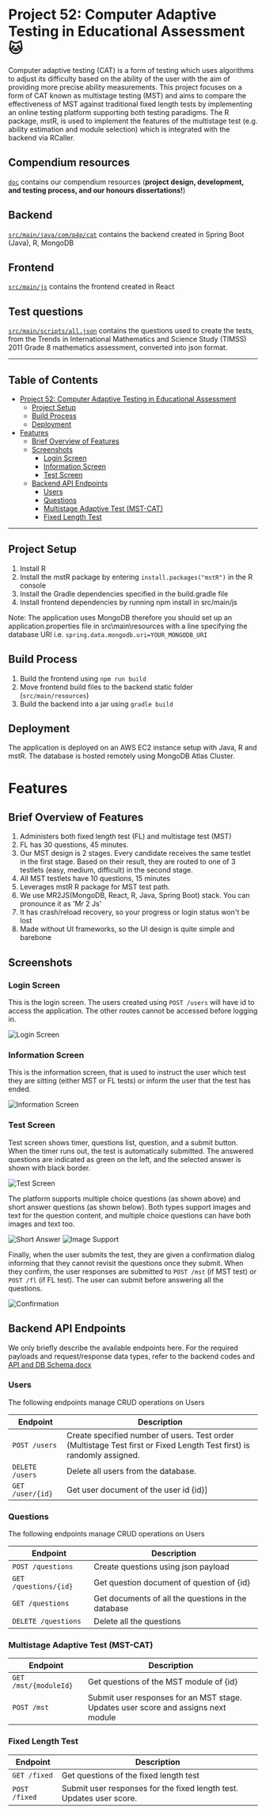 <!-- TOC --><a name="project-52-computer-adaptive-testing-in-educational-assessment"></a>
# Project 52: Computer Adaptive Testing in Educational Assessment 🐱

Computer adaptive testing (CAT) is a form of testing which uses algorithms to adjust its difficulty based on the ability of the user with the aim of providing more precise ability measurements. This project focuses on a form of CAT known as multistage testing (MST) and aims to compare the effectiveness of MST against traditional fixed length tests by implementing an online testing platform supporting both testing paradigms. The R package, mstR, is used to implement the features of the multistage test (e.g. ability estimation and module selection) which is integrated with the backend via RCaller.

## Compendium resources
[`doc`](doc) contains our compendium resources (**project design, development, and testing process, and our honours dissertations!**) 

## Backend
[`src/main/java/com/p4p/cat`](src/main/java/com/p4p/cat) contains the backend created in Spring Boot (Java), R, MongoDB

## Frontend
[`src/main/js`](src/main/js) contains the frontend created in React

## Test questions
[`src/main/scripts/all.json`](src/main/scripts/all.json) contains the questions used to create the tests, from the Trends in International Mathematics and Science Study (TIMSS) 2011 Grade 8 mathematics assessment, converted into json format.

---
## Table of Contents

<!-- TOC start -->
- [Project 52: Computer Adaptive Testing in Educational Assessment](#project-52-computer-adaptive-testing-in-educational-assessment)
    * [Project Setup](#project-setup)
    * [Build Process](#build-process)
    * [Deployment](#deployment)
- [Features](#features)
    * [Brief Overview of Features](#brief-overview-of-features)
    * [Screenshots](#screenshots)
        + [Login Screen](#login-screen)
        + [Information Screen](#information-screen)
        + [Test Screen](#test-screen)
    * [Backend API Endpoints](#backend-api-endpoints)
        + [Users](#users)
        + [Questions](#questions)
        + [Multistage Adaptive Test (MST-CAT) ](#multistage-adaptive-test-mst-cat)
        + [Fixed Length Test ](#fixed-length-test)
<!-- TOC end -->

---


<!-- TOC --><a name="project-setup"></a>
## Project Setup
1. Install R
2. Install the mstR package by entering ```install.packages("mstR")``` in the R console
3. Install the Gradle dependencies specified in the build.gradle file
4. Install frontend dependencies by running npm install in src/main/js

Note: The application uses MongoDB therefore you should set up an application.properties file in src\main\resources with a line specifying the database URI i.e. ```spring.data.mongodb.uri=YOUR_MONGODB_URI```

<!-- TOC --><a name="build-process"></a>
## Build Process
1. Build the frontend using ```npm run build```
2. Move frontend build files to the backend static folder (`src/main/resources`)
3. Build the backend into a jar using ```gradle build```

<!-- TOC --><a name="deployment"></a>
## Deployment
The application is deployed on an AWS EC2 instance setup with Java, R and mstR. The database is hosted remotely using MongoDB Atlas Cluster.


<!-- TOC --><a name="features"></a>
# Features

<!-- TOC --><a name="brief-overview-of-features"></a>
## Brief Overview of Features
1. Administers both fixed length test (FL) and multistage test (MST)
2. FL has 30 questions, 45 minutes.
3. Our MST design is 2 stages. Every candidate receives the same testlet in the first stage. Based on their result, they are routed to one of 3 testlets (easy, medium, difficult) in the second stage.
4. All MST testlets have 10 questions, 15 minutes
5. Leverages mstR R package for MST test path.
6. We use MR2JS(MongoDB, React, R, Java, Spring Boot) stack. You can pronounce it as 'Mr 2 Js'
7. It has crash/reload recovery, so your progress or login status won't be lost
8. Made without UI frameworks, so the UI design is quite simple and barebone


<!-- TOC --><a name="screenshots"></a>
## Screenshots

<!-- TOC --><a name="login-screen"></a>
### Login Screen
This is the login screen. The users created using `POST /users` will have id to access the application.
The other routes cannot be accessed before logging in.

![Login Screen](./login_screen.png)

<!-- TOC --><a name="information-screen"></a>
### Information Screen
This is the information screen, that is used to instruct the user which test they are sitting
(either MST or FL tests) or inform the user that the test has ended.

![Information Screen](./information_screen.png)

<!-- TOC --><a name="test-screen"></a>
### Test Screen
Test screen shows timer, questions list, question, and a submit button. When the timer runs out, the test is
automatically submitted. The answered questions are indicated as green on the left, and the selected answer
is shown with black border.

![Test Screen](./mcq_answer_support.png)

The platform supports multiple choice questions (as shown above) and short answer questions (as shown below). Both types support
images and text for the question content, and multiple choice questions can have both images and text too.

![Short Answer](./short_answer_support.png)
![Image Support](./question_option_image_support.png)

Finally, when the user submits the test, they are given a confirmation dialog informing that they cannot revisit
the questions once they submit. When they confirm, the user responses are submitted to `POST /mst` (if MST test) or `POST /fl` (if FL test).
The user can submit before answering all the questions.

![Confirmation](./confirmation_screen.png)

<!-- TOC --><a name="backend-api-endpoints"></a>
## Backend API Endpoints
We only briefly describe the available endpoints here.
For the required payloads and request/response data types, refer to the backend codes and [API and DB Schema.docx](./doc/Development/API%20and%20DB%20schema.docx)
<!-- TOC --><a name="users"></a>
### Users
The following endpoints manage CRUD operations on Users

| Endpoint | Description | 
|---|---|
| `POST /users` | Create specified number of users. Test order (Multistage Test first or Fixed Length Test first) is randomly assigned. |
| `DELETE /users` | Delete all users from the database. |
| `GET /user/{id}` | Get user document of the user id {id}] |  

<!-- TOC --><a name="questions"></a>
### Questions
The following endpoints manage CRUD operations on Users

| Endpoint | Description | 
|---|---|
| `POST /questions` | Create questions using json payload |
| `GET /questions/{id}` | Get question document of question of {id} |
| `GET /questions` | Get documents of all the questions in the database |
| `DELETE /questions` | Delete all the questions |

<!-- TOC --><a name="multistage-adaptive-test-mst-cat"></a>
### Multistage Adaptive Test (MST-CAT)

| Endpoint | Description |
|---|---|
| `GET /mst/{moduleId}` | Get questions of the MST module of {id} |
| `POST /mst` | Submit user responses for an MST stage. Updates user score and assigns next module |

<!-- TOC --><a name="fixed-length-test"></a>
### Fixed Length Test

| Endpoint | Description | 
|---|---|
| `GET /fixed` | Get questions of the fixed length test |
| `POST /fixed` | Submit user responses for the fixed length test. Updates user score. |
